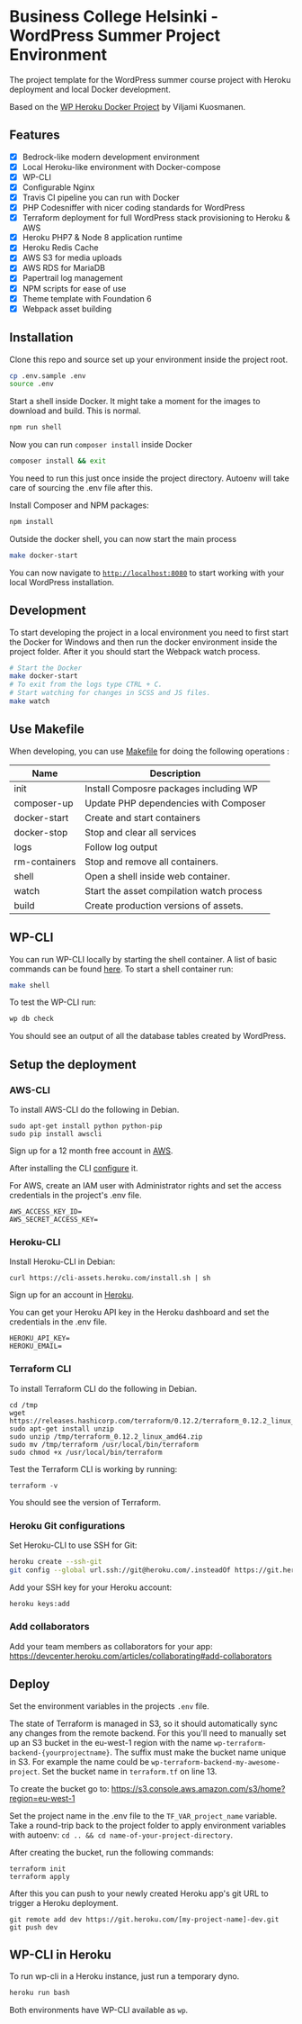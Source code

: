 # Business College Helsinki - WordPress Summer Project Environment

The project template for the WordPress summer course project with Heroku deployment and local Docker development.

Based on the [WP Heroku Docker Project](https://github.com/anttiviljami/wordpress-heroku-docker-project) by Viljami Kuosmanen.

## Features

- [x] Bedrock-like modern development environment
- [x] Local Heroku-like environment with Docker-compose
- [x] WP-CLI
- [x] Configurable Nginx
- [x] Travis CI pipeline you can run with Docker
- [x] PHP Codesniffer with nicer coding standards for WordPress
- [x] Terraform deployment for full WordPress stack provisioning to Heroku & AWS
- [x] Heroku PHP7 & Node 8 application runtime
- [x] Heroku Redis Cache
- [x] AWS S3 for media uploads
- [x] AWS RDS for MariaDB
- [x] Papertrail log management
- [x] NPM scripts for ease of use
- [x] Theme template with Foundation 6
- [x] Webpack asset building

## Installation

Clone this repo and source set up your environment inside the project root.

```bash
cp .env.sample .env
source .env
```

Start a shell inside Docker. It might take a moment for the images to download
and build. This is normal.

```bash
npm run shell
```

Now you can run `composer install` inside Docker

```bash
composer install && exit
```

You need to run this just once inside the project directory. Autoenv will take care of sourcing the .env file after this.

Install Composer and NPM packages:

```bash
npm install
```

Outside the docker shell, you can now start the main process

```bash
make docker-start
```

You can now navigate to [`http://localhost:8080`](http://localhost:8080) to
start working with your local WordPress installation.

## Development

To start developing the project in a local environment you need to first start the Docker for Windows and then run the docker environment inside the project folder. After it you should start the Webpack watch process.

```bash
# Start the Docker
make docker-start
# To exit from the logs type CTRL + C.
# Start watching for changes in SCSS and JS files.
make watch
```

## Use Makefile

When developing, you can use [Makefile](https://en.wikipedia.org/wiki/Make_(software)) for doing the following operations :

| Name          | Description                                  |
|---------------|----------------------------------------------|
| init          | Install Composre packages including WP       |
| composer-up   | Update PHP dependencies with Composer        |
| docker-start  | Create and start containers                  |
| docker-stop   | Stop and clear all services                  |
| logs          | Follow log output                            |
| rm-containers | Stop and remove all containers.              |
| shell         | Open a shell inside web container.           |
| watch         | Start the asset compilation watch process    |
| build         | Create production versions of assets.        |

## WP-CLI

You can run WP-CLI locally by starting the shell container. A list of basic commands can be found [here](https://developer.wordpress.org/cli/commands/). To start a shell container run:

```bash
make shell
```

To test the WP-CLI run:

```bash
wp db check
```

You should see an output of all the database tables created by WordPress.

## Setup the deployment

### AWS-CLI

To install AWS-CLI do the following in Debian.

```
sudo apt-get install python python-pip
sudo pip install awscli
```

Sign up for a 12 month free account in [AWS](https://portal.aws.amazon.com/billing/signup?refid=em_127222&redirect_url=https%3A%2F%2Faws.amazon.com%2Fregistration-confirmation#/start).

After installing the CLI [configure](https://docs.aws.amazon.com/cli/latest/userguide/cli-chap-configure.html) it.

For AWS, create an IAM user with Administrator rights and set the access credentials in the project's .env file.
```
AWS_ACCESS_KEY_ID=
AWS_SECRET_ACCESS_KEY=
```

### Heroku-CLI

Install Heroku-CLI in Debian:

```
curl https://cli-assets.heroku.com/install.sh | sh
```

Sign up for an account in [Heroku](https://signup.heroku.com/).

You can get your Heroku API key in the Heroku dashboard and set the credentials in the .env file.
```
HEROKU_API_KEY=
HEROKU_EMAIL=
```

### Terraform CLI

To install Terraform CLI do the following in Debian.

```
cd /tmp
wget https://releases.hashicorp.com/terraform/0.12.2/terraform_0.12.2_linux_amd64.zip
sudo apt-get install unzip
sudo unzip /tmp/terraform_0.12.2_linux_amd64.zip
sudo mv /tmp/terraform /usr/local/bin/terraform
sudo chmod +x /usr/local/bin/terraform
```

Test the Terraform CLI is working by running:

```
terraform -v
```
You should see the version of Terraform.

### Heroku Git configurations

Set Heroku-CLI to use SSH for Git:
```bash
heroku create --ssh-git
git config --global url.ssh://git@heroku.com/.insteadOf https://git.heroku.com/
```

Add your SSH key for your Heroku account:
```bash
heroku keys:add
```

### Add collaborators

Add your team members as collaborators for your app: https://devcenter.heroku.com/articles/collaborating#add-collaborators

## Deploy

Set the environment variables in the projects `.env` file.

The state of Terraform is managed in S3, so it should automatically sync any
changes from the remote backend. For this you'll need to manually set up an S3
bucket in the eu-west-1 region with the name `wp-terraform-backend-{yourprojectname}`. The suffix must make the bucket name unique in S3. For example the name could be `wp-terraform-backend-my-awesome-project`. Set the bucket name in `terraform.tf` on line 13.

To create the bucket go to: https://s3.console.aws.amazon.com/s3/home?region=eu-west-1

Set the project name in the .env file to the `TF_VAR_project_name` variable. Take a round-trip back to the project folder to apply environment variables with autoenv: `cd .. && cd name-of-your-project-directory`.

After creating the bucket, run the following commands:
```
terraform init
terraform apply
```

After this you can push to your newly created Heroku app's git URL to trigger
a Heroku deployment.

```
git remote add dev https://git.heroku.com/[my-project-name]-dev.git
git push dev
```

## WP-CLI in Heroku

To run wp-cli in a Heroku instance, just run a temporary dyno.

```bash
heroku run bash
```

Both environments have WP-CLI available as `wp`.
